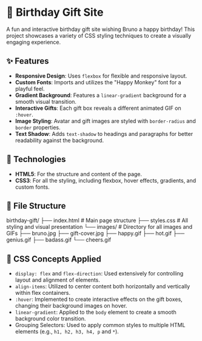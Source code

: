 # 🎉 Birthday Gift Site

A fun and interactive birthday gift site wishing Bruno a happy birthday! This project showcases a variety of CSS styling techniques to create a visually engaging experience.

## ✨ Features

- **Responsive Design**: Uses `flexbox` for flexible and responsive layout.
- **Custom Fonts**: Imports and utilizes the "Happy Monkey" font for a playful feel.
- **Gradient Background**: Features a `linear-gradient` background for a smooth visual transition.
- **Interactive Gifts**: Each gift box reveals a different animated GIF on `:hover`.
- **Image Styling**: Avatar and gift images are styled with `border-radius` and `border` properties.
- **Text Shadow**: Adds `text-shadow` to headings and paragraphs for better readability against the background.

## 🧠 Technologies

- **HTML5**: For the structure and content of the page.
- **CSS3**: For all the styling, including flexbox, hover effects, gradients, and custom fonts.

## 📁 File Structure

birthday-gift/
├── index.html         # Main page structure
├── styles.css         # All styling and visual presentation
└── images/            # Directory for all images and GIFs
    ├── bruno.jpg
    ├── gift-cover.jpg
    ├── happy.gif
    ├── hot.gif
    ├── genius.gif
    ├── badass.gif
    └── cheers.gif

## 🚀 CSS Concepts Applied

- `display: flex` and `flex-direction`: Used extensively for controlling layout and alignment of elements.
- `align-items`: Utilized to center content both horizontally and vertically within flex containers.
- `:hover`: Implemented to create interactive effects on the gift boxes, changing their background images on hover.
- `linear-gradient`: Applied to the `body` element to create a smooth background color transition.
- Grouping Selectors: Used to apply common styles to multiple HTML elements (e.g., `h1, h2, h3, h4, p` and `*`).